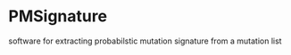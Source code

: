 PMSignature
===========

software for extracting probabilstic mutation signature from a mutation list
